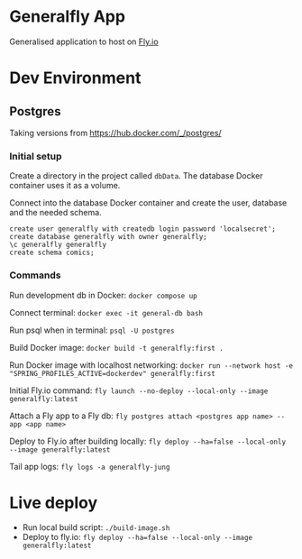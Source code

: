 # Generalfly App
Generalised application to host on [Fly.io](https://fly.io/)

# Dev Environment
## Postgres
Taking versions from https://hub.docker.com/_/postgres/

### Initial setup
Create a directory in the project called `dbData`.
The database Docker container uses it as a volume.

Connect into the database Docker container and create the user, database and the needed schema.
```postgresql
create user generalfly with createdb login password 'localsecret';
create database generalfly with owner generalfly;
\c generalfly generalfly
create schema comics;
```

### Commands
Run development db in Docker: `docker compose up`

Connect terminal: `docker exec -it general-db bash`

Run psql when in terminal: `psql -U postgres`

Build Docker image: `docker build -t generalfly:first .`

Run Docker image with localhost networking: `docker run --network host -e "SPRING_PROFILES_ACTIVE=dockerdev" generalfly:first`

Initial Fly.io command: `fly launch --no-deploy --local-only --image generalfly:latest`

Attach a Fly app to a Fly db: `fly postgres attach <postgres app name> --app <app name>`

Deploy to Fly.io after building locally: `fly deploy --ha=false --local-only --image generalfly:latest`

Tail app logs: `fly logs -a generalfly-jung`

# Live deploy
- Run local build script: `./build-image.sh`
- Deploy to fly.io: `fly deploy --ha=false --local-only --image generalfly:latest`

